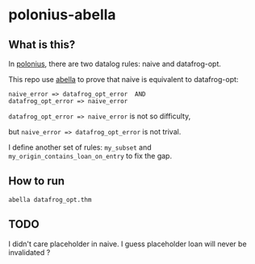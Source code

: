 # polonius-abella

## What is this?
In [polonius](https://github.com/rust-lang/polonius), there are two datalog rules: naive and datafrog-opt.

This repo use [abella](http://abella-prover.org/) to prove that naive is equivalent to datafrog-opt:
```
naive_error => datafrog_opt_error  AND
datafrog_opt_error => naive_error 
```

`datafrog_opt_error => naive_error` is not so difficulty, 

but `naive_error => datafrog_opt_error` is not trival. 

I define another set of rules: `my_subset` and `my_origin_contains_loan_on_entry` to fix the gap.

## How to run
```
abella datafrog_opt.thm
```

## TODO
I didn't care placeholder in naive. I guess placeholder loan will never be invalidated ?
